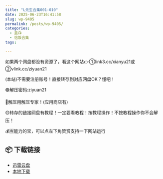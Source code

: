 ```yaml
---
title: "L先生合集001-010"
date: 2025-06-23T16:41:58
slug: wp-9405
permalink: /posts/wp-9405/
categories:
  - 盖📺
  - 恰饭合集
tags:

---
```


如果两个网盘都没有资源了，看这个网站👉①link3.cc/xianyu21或②vlink.cc/ziyuan21

(本站)不需要注册账号！直接转存到对应网盘OK？懂吧！

🟢解压密码:ziyuan21

🔵解压用解压专家！(应用商店有)

🟡转存的链接网盘有教程！一定要看教程！按教程操作！不按教程操作你不会解压！

💰🈶能力的宝，可以点左下角赞赏支持一下网站运行

## 📦 下载链接
- [迅雷云盘](https://blziyuan21.com/pay-download/9405?key=2d206e0490&down_id=0)
- [本地下载](https://blziyuan21.com/pay-download/9405?key=2d206e0490&down_id=1)

